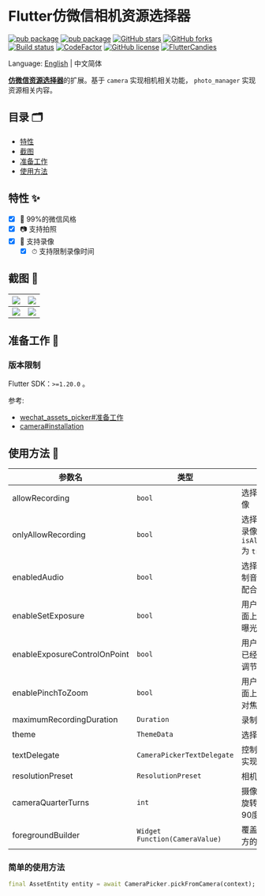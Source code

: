 # Flutter仿微信相机资源选择器

[![pub package](https://img.shields.io/pub/v/wechat_camera_picker?logo=dart&label=%E7%A8%B3%E5%AE%9A%E7%89%88&style=flat-square)](https://pub.flutter-io.cn/packages/wechat_camera_picker)
[![pub package](https://img.shields.io/pub/v/wechat_camera_picker?color=42a012&include_prereleases&label=%E5%BC%80%E5%8F%91%E7%89%88&logo=dart&style=flat-square)](https://pub.flutter-io.cn/packages/wechat_camera_picker)
[![GitHub stars](https://img.shields.io/github/stars/fluttercandies/flutter_wechat_camera_picker?logo=github&style=flat-square)](https://github.com/fluttercandies/flutter_wechat_camera_picker/stargazers)
[![GitHub forks](https://img.shields.io/github/forks/fluttercandies/flutter_wechat_camera_picker?logo=github&style=flat-square)](https://github.com/fluttercandies/flutter_wechat_camera_picker/network)
[![Build status](https://img.shields.io/github/workflow/status/fluttercandies/flutter_wechat_camera_picker/Build%20test?label=%E7%8A%B6%E6%80%81&logo=github&style=flat-square)](https://github.com/fluttercandies/flutter_wechat_camera_picker/actions?query=workflow%3A%22Build+test%22)
[![CodeFactor](https://img.shields.io/codefactor/grade/github/fluttercandies/flutter_wechat_camera_picker?logo=codefactor&label=%E4%BB%A3%E7%A0%81%E8%B4%A8%E9%87%8F&logoColor=%23ffffff&style=flat-square)](https://www.codefactor.io/repository/github/fluttercandies/flutter_wechat_camera_picker)
[![GitHub license](https://img.shields.io/github/license/fluttercandies/flutter_wechat_camera_picker?style=flat-square&label=%E5%8D%8F%E8%AE%AE)](https://github.com/fluttercandies/flutter_wechat_camera_picker/blob/master/LICENSE)
<a target="_blank" href="https://jq.qq.com/?_wv=1027&k=5bcc0gy"><img border="0" src="https://pub.idqqimg.com/wpa/images/group.png" alt="FlutterCandies" title="FlutterCandies"></a>

Language: [English](README.md) | 中文简体

[**仿微信资源选择器**](https://fluttercandies.github.io/flutter_wechat_assets_picker)的扩展。基于 `camera` 实现相机相关功能， `photo_manager` 实现资源相关内容。

## 目录 🗂

* [特性](#特性-)
* [截图](#截图-)
* [准备工作](#准备工作-)
* [使用方法](#使用方法-)

## 特性 ✨

- [x] 💚 99%的微信风格
- [x] 📷 支持拍照
- [x] 🎥 支持录像
  - [x] ⏱ 支持限制录像时间

## 截图 📸

| ![](https://tva1.sinaimg.cn/large/007S8ZIlgy1ggtt6yrdqej30u01t017w.jpg) | ![](https://tva1.sinaimg.cn/large/007S8ZIlgy1ggtt6yh3x4j30u01t0wuo.jpg) |
| ----------------------------------------------------------------------- | ----------------------------------------------------------------------- |
| ![](https://tva1.sinaimg.cn/large/007S8ZIlgy1ggtt6z1h7xj30u01t01kx.jpg) | ![](https://tva1.sinaimg.cn/large/007S8ZIlgy1ggtt6zarvhj30u01t0x5f.jpg) |

## 准备工作 🍭

### 版本限制

Flutter SDK：`>=1.20.0` 。

参考:
- [wechat_assets_picker#准备工作](https://github.com/fluttercandies/flutter_wechat_assets_picker/blob/master/README-ZH.md#preparing-for-use-)
- [camera#installation](https://pub.dev/packages/camera#installation)

## 使用方法 📖

| 参数名                       | 类型                           | 描述                                                              | 默认值                                 |
| ---------------------------- | ------------------------------ | ----------------------------------------------------------------- | -------------------------------------- |
| allowRecording               | `bool`                         | 选择器是否可以录像                                                | `false`                                |
| onlyAllowRecording           | `bool`                         | 选择器是否仅可以录像。只在 `isAllowRecording`  为 `true` 时有效。 | `false`                                |
| enabledAudio                 | `bool`                         | 选择器是否需要录制音频。只于录像配合有效。                           | `true`                                |
| enableSetExposure            | `bool`                         | 用户是否可以在界面上通过点击设定曝光点                              | `true`                                 |
| enableExposureControlOnPoint | `bool`                         | 用户是否可以根据已经设置的曝光点调节曝光度                          | `true`                                 |
| enablePinchToZoom            | `bool`                         | 用户是否可以在界面上双指缩放相机对焦                                | `true`                                 |
| maximumRecordingDuration     | `Duration`                     | 录制视频最长时长                                                  | `const Duration(seconds: 15)`          |
| theme                        | `ThemeData`                    | 选择器的主题                                                      | `CameraPicker.themeData(C.themeColor)` |
| textDelegate                 | `CameraPickerTextDelegate`     | 控制部件中的文字实现                                              | `DefaultCameraPickerTextDelegate`      |
| resolutionPreset             | `ResolutionPreset`             | 相机的分辨率预设                                                  | `ResolutionPreset.max`                 |
| cameraQuarterTurns           | `int`                          | 摄像机视图顺时针旋转次数，每次90度                                | `0`                                    |
| foregroundBuilder            | `Widget Function(CameraValue)` | 覆盖在相机预览上方的前景构建                                    | null                                   |

### 简单的使用方法

```dart
final AssetEntity entity = await CameraPicker.pickFromCamera(context);
```
